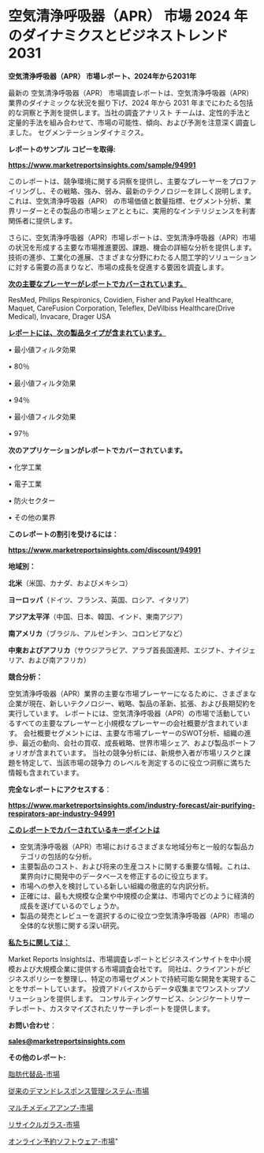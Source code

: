 # 空気清浄呼吸器（APR） 市場 2024 年のダイナミクスとビジネストレンド 2031

<strong>空気清浄呼吸器（APR） 市場レポート、2024年から2031年</strong>

最新の 空気清浄呼吸器（APR） 市場調査レポートは、空気清浄呼吸器（APR） 業界のダイナミックな状況を掘り下げ、2024 年から 2031 年までにわたる包括的な洞察と予測を提供します。当社の調査アナリスト チームは、定性的手法と定量的手法を組み合わせて、市場の可能性、傾向、および予測を注意深く調査しました。 セグメンテーションダイナミクス。



<strong>レポートのサンプル コピーを取得:</strong> <a href=https://www.marketreportsinsights.com/sample/94991>

<strong><u>https://www.marketreportsinsights.com/sample/94991</u></strong></a>

このレポートは、競争環境に関する洞察を提供し、主要なプレーヤーをプロファイリングし、その戦略、強み、弱み、最新のテクノロジーを詳しく説明します。 これは、空気清浄呼吸器（APR） の市場価値と数量指標、セグメント分析、業界リーダーとその製品の市場シェアとともに、実用的なインテリジェンスを利害関係者に提供します。

さらに、空気清浄呼吸器（APR）市場レポートは、空気清浄呼吸器（APR）市場の状況を形成する主要な市場推進要因、課題、機会の詳細な分析を提供します。 技術の進歩、工業化の進展、さまざまな分野にわたる人間工学的ソリューションに対する需要の高まりなど、市場の成長を促進する要因を調査します。



<strong><u>次の主要なプレーヤーがレポートでカバーされています。</u></strong>

ResMed, Philips Respironics, Covidien, Fisher and Paykel Healthcare, Maquet, CareFusion Corporation, Teleflex, DeVilbiss Healthcare(Drive Medical), Invacare, Drager USA



<strong><u><b>レポートには、次の製品タイプが含まれています。</b></u></strong>

• 最小値フィルタ効果

• 80％

• 最小値フィルタ効果

• 94％

• 最小値フィルタ効果

• 97％



<strong><b>次のアプリケーションがレポートでカバーされています。</b></strong>

• 化学工業

• 電子工業

• 防火セクター

• その他の業界



<strong><b>このレポートの割引を受けるには：</b></strong><a href=https://www.marketreportsinsights.com/discount/94991>

<strong><u>https://www.marketreportsinsights.com/discount/94991</u></strong></a>



<strong>地域別：</strong>



<strong>北米</strong>（米国、カナダ、およびメキシコ）



<strong>ヨーロッパ</strong>（ドイツ、フランス、英国、ロシア、イタリア）



<strong>アジア太平洋</strong>（中国、日本、韓国、インド、東南アジア）



<strong>南アメリカ</strong>（ブラジル、アルゼンチン、コロンビアなど）



<strong>中東およびアフリカ</strong>（サウジアラビア、アラブ首長国連邦、エジプト、ナイジェリア、および南アフリカ）



<strong>競合分析：</strong>

空気清浄呼吸器（APR）業界の主要な市場プレーヤーになるために、さまざまな企業が現在、新しいテクノロジー、戦略、製品の革新、拡張、および長期契約を実行しています。 レポートには、空気清浄呼吸器（APR）の市場で活動しているすべての主要なプレーヤーと小規模なプレーヤーの会社概要が含まれています。 会社概要セグメントには、主要な市場プレーヤーのSWOT分析、組織の進歩、最近の動向、会社の買収、成長戦略、世界市場シェア、および製品ポートフォリオが含まれています。 当社の競争分析には、新規参入者が市場リスクと課題を特定して、当該市場の競争力 のレベルを測定するのに役立つ洞察に満ちた情報も含まれています。



<strong>完全なレポートにアクセスする</strong>：

<a href=https://www.marketreportsinsights.com/industry-forecast/air-purifying-respirators-apr-industry-94991>

<strong><u>https://www.marketreportsinsights.com/industry-forecast/air-purifying-respirators-apr-industry-94991</u></strong></a>



<strong><u><b>このレポートでカバーされているキーポイントは</b></u></strong>
<ul>
  <li>空気清浄呼吸器（APR）市場におけるさまざまな地域分布と一般的な製品カテゴリの包括的な分析。</li>
  <li>主要製品のコスト、および将来の生産コストに関する重要な情報。これは、業界向けに開発中のデータベースを修正するのに役立ちます。</li>
  <li>市場への参入を検討している新しい組織の徹底的な内訳分析。</li>
  <li>正確には、最も大規模な企業や中規模の企業は、市場内でどのように経済的成長を遂げているのでしょうか。</li>
  <li>製品の発売とレビューを選択するのに役立つ空気清浄呼吸器（APR）市場の全体的な状態に関する深い研究。</li>
</ul>


<strong><u><b>私たちに関しては：</b></u></strong>

Market Reports Insightsは、市場調査レポートとビジネスインサイトを中小規模および大規模企業に提供する市場調査会社です。 同社は、クライアントがビジネスポリシーを整理し、特定の市場セグメントで持続可能な開発を実現することをサポートしています。 投資アドバイスからデータ収集までワンストップソリューションを提供します。 コンサルティングサービス、シンジケートリサーチレポート、カスタマイズされたリサーチレポートを提供します。



<strong><b>お問い合わせ</b></strong>：

<a href=mailto:sales@marketreportsinsights.com>

<strong><u>sales@marketreportsinsights.com</u></strong></a>



<strong>その他のレポート:</strong>

<a href=https://www.linkedin.com/pulse/脂肪代替品-市場-2023-推進要因と成長機会-2030-trendsetters-testimonials-360-anal-jsavf/>脂肪代替品-市場</a>

<a href=https://www.linkedin.com/pulse/従来のデマンドレスポンス管理システム-市場-2023-競争分析と事業成長-bmazf/>従来のデマンドレスポンス管理システム-市場</a>

<a href=https://www.linkedin.com/pulse/マルチメディアアンプ-市場-2023-swot-分析と成長率-2030-mdqaf/>マルチメディアアンプ-市場</a>

<a href=https://www.linkedin.com/pulse/リサイクルガラス-市場-2023-swot-分析と成長率-2030-pr-news-hub-nycsf/>リサイクルガラス-市場</a>

<a href=https://www.linkedin.com/pulse/オンライン予約ソフトウェア-市場-2023-swot-分析と成長率-2030-fqonf/>オンライン予約ソフトウェア-市場</a>"
